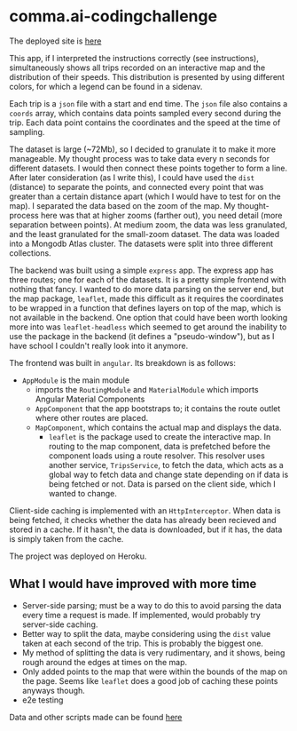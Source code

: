 # comma.ai-codingchallenge

The deployed site is [here](https://dashcamroutes.herokuapp.com/)


This app, if I interpreted the instructions correctly (see instructions), simultaneously shows all trips recorded on an interactive map and the distribution of their speeds. This distribution is presented by using different colors, for which a legend can be found in a sidenav.

Each trip is a ``json`` file with a start and end time. The ``json`` file also contains a ``coords`` array, which contains data points sampled every second during the trip. Each data point contains the coordinates and the speed at the time of sampling.

The dataset is large (~72Mb), so I decided to granulate it to make it more manageable. My thought process was to take data every n seconds for different datasets. I would then connect these points together to form a line. After later consideration (as I write this), I could have used the `dist` (distance) to separate the points, and connected every point that was greater than a certain distance apart (which I would have to test for on the map). I separated the data based on the zoom of
the map. My thought-process here was that at higher zooms (farther out), you need detail (more separation between points). At medium zoom, the data was less granulated, and the least granulated for the small-zoom dataset. The data was loaded into a Mongodb Atlas cluster. The datasets were split into three different collections.

The backend was built using a simple `express` app. The express app has three routes; one for each of the datasets. It is a pretty simple frontend with nothing that fancy. I wanted to do more data parsing on the server end, but the map package, `leaflet`, made this difficult as it requires the coordinates to be wrapped in a function that defines layers on top of the map, which is not available in the backend. One option that could have been worth looking more into was
`leaflet-headless` which seemed to get around the inability to use the package in the backend (it defines a "pseudo-window"), but as I have school I couldn't really look into it anymore.

The frontend was built in `angular`. Its breakdown is as follows:
- `AppModule` is the main module
  - imports the `RoutingModule` and `MaterialModule` which imports Angular Material Components
  - `AppComponent` that the app bootstraps to; it contains the route outlet where other routes are placed.
  - `MapComponent`, which contains the actual map and displays the data.
    - `leaflet` is the package used to create the interactive map.
In routing to the map component, data is prefetched before the component loads using a route resolver. This resolver uses another service, `TripsService`, to fetch the data, which acts as a global way to fetch data and change state depending on if data is being fetched or not. Data is parsed on the client side, which I wanted to change.

Client-side caching is implemented with an `HttpInterceptor`. When data is being fetched, it checks whether the data has already been recieved and stored in a cache. If it hasn't, the data is downloaded, but if it has, the data is simply taken from the cache.

The project was deployed on Heroku.

## What I would have improved with more time
- Server-side parsing; must be a way to do this to avoid parsing the data every time a request is made. If implemented, would probably try server-side caching.
- Better way to split the data, maybe considering using the `dist` value taken at each second of the trip. This is probably the biggest one.
- My method of splitting the data is very rudimentary, and it shows, being rough around the edges at times on the map.
- Only added points to the map that were within the bounds of the map on the page. Seems like `leaflet` does a good job of caching these points anyways though.
- e2e testing

Data and other scripts made can be found [here](https://github.com/Sammyalhashe/comma.ai-codingchallenge)
